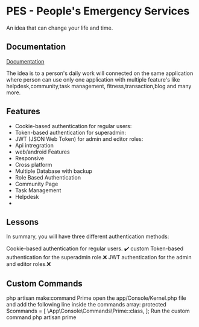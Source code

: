 
# PES - People's Emergency Services

An idea that can change your life and time.





## Documentation

[Documentation](https://linktodocumentation)

The idea is to a person's daily work will connected on the same application where person can use only one application with multiple feature's like helpdesk,community,task management, fitness,transaction,blog and many more.

## Features

- Cookie-based authentication for regular users:
- Token-based authentication for superadmin:
- JWT (JSON Web Token) for admin and editor roles:
- Api intregration
- web/android Features
- Responsive
- Cross platform
- Multiple Database with backup
- Role Based Authentication 
- Community Page
- Task Management
- Helpdesk
- 



## Lessons 

In summary, you will have three different authentication methods:

Cookie-based authentication for regular users. ✔️
custom Token-based authentication for the superadmin role.❌
JWT authentication for the admin and editor roles.❌

## Custom Commands
php artisan make:command Prime
 open the app/Console/Kernel.php file and add the following line inside the commands array:
 protected $commands = [
    \App\Console\Commands\Prime::class,
];
  Run the custom command  php artisan prime
